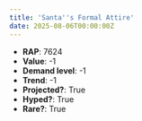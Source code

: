 ```yaml
---
title: 'Santa''s Formal Attire'
date: 2025-08-06T00:00:00Z
---
```

- **RAP**: 7624
- **Value**: -1
- **Demand level**: -1
- **Trend**: -1
- **Projected?**: True
- **Hyped?**: True
- **Rare?**: True
